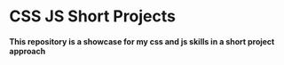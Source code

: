 # CSS JS Short Projects

#### This repository is a showcase for my css and js skills in a short project approach
